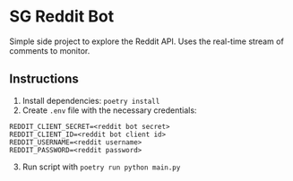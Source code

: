 # SG Reddit Bot
Simple side project to explore the Reddit API. Uses the real-time stream of comments to monitor.

## Instructions
1. Install dependencies: `poetry install`
2. Create `.env` file with the necessary credentials:

```
REDDIT_CLIENT_SECRET=<reddit bot secret>
REDDIT_CLIENT_ID=<reddit bot client id>
REDDIT_USERNAME=<reddit username>
REDDIT_PASSWORD=<reddit password>
```

3. Run script with `poetry run python main.py`
